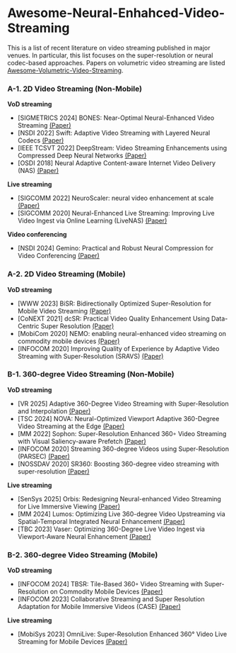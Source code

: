 # Awesome-Neural-Enhahced-Video-Streaming
This is a list of recent literature on video streaming published in major venues. In particular, this list focuses on the super-resolution or neural codec-based approaches. Papers on volumetric video streaming are listed [Awesome-Volumetric-Video-Streaming](https://github.com/parkseonghoony/Awesome-Volumetric-Video-Streaming/blob/main/README.md).

### A-1. 2D Video Streaming (Non-Mobile)
**VoD streaming**
* [SIGMETRICS 2024] BONES: Near-Optimal Neural-Enhanced Video Streaming [(Paper)](https://dl.acm.org/doi/abs/10.1145/3656014)
* [NSDI 2022] Swift: Adaptive Video Streaming with Layered Neural Codecs [(Paper)](https://www.usenix.org/conference/nsdi22/presentation/dasari)
* [IEEE TCSVT 2022] DeepStream: Video Streaming Enhancements using Compressed Deep Neural Networks [(Paper)](https://ieeexplore.ieee.org/document/9984695)
* [OSDI 2018] Neural Adaptive Content-aware Internet Video Delivery (NAS) [(Paper)](https://www.usenix.org/conference/osdi18/presentation/yeo)

**Live streaming**
* [SIGCOMM 2022] NeuroScaler: neural video enhancement at scale [(Paper)](https://dl.acm.org/doi/10.1145/3544216.3544218)
* [SIGCOMM 2020] Neural-Enhanced Live Streaming: Improving Live Video Ingest via Online Learning (LiveNAS) [(Paper)](https://dl.acm.org/doi/10.1145/3387514.3405856)

**Video conferencing**
* [NSDI 2024] Gemino: Practical and Robust Neural Compression for Video Conferencing [(Paper)](https://www.usenix.org/conference/nsdi24/presentation/sivaraman)

### A-2. 2D Video Streaming (Mobile)
**VoD streaming**
* [WWW 2023] BiSR: Bidirectionally Optimized Super-Resolution for Mobile Video Streaming [(Paper)](https://dl.acm.org/doi/10.1145/3543507.3583519)
* [CoNEXT 2021] dcSR: Practical Video Quality Enhancement Using Data-Centric Super Resolution [(Paper)](https://dl.acm.org/doi/abs/10.1145/3485983.3494856)
* [MobiCom 2020] NEMO: enabling neural-enhanced video streaming on commodity mobile devices [(Paper)](https://dl.acm.org/doi/10.1145/3372224.3419185)
* [INFOCOM 2020] Improving Quality of Experience by Adaptive Video Streaming with Super-Resolution (SRAVS) [(Paper)](https://ieeexplore.ieee.org/document/9155384)

### B-1. 360-degree Video Streaming (Non-Mobile)
**VoD streaming**
* [VR 2025] Adaptive 360-Degree Video Streaming with Super-Resolution and Interpolation [(Paper)](https://ieeexplore.ieee.org/document/10937393)
* [TSC 2024] NOVA: Neural-Optimized Viewport Adaptive 360-Degree Video Streaming at the Edge [(Paper)](https://ieeexplore.ieee.org/document/10654590)
* [MM 2022] Sophon: Super-Resolution Enhanced 360◦ Video Streaming with Visual Saliency-aware Prefetch [(Paper)](https://dl.acm.org/doi/10.1145/3503161.3547750)
* [INFOCOM 2020] Streaming 360-degree Videos using Super-Resolution (PARSEC) [(Paper)](https://ieeexplore.ieee.org/document/9155477)
* [NOSSDAV 2020] SR360: Boosting 360-degree video streaming with super-resolution [(Paper)](https://dl.acm.org/doi/10.1145/3386290.3396929)

**Live streaming**
* [SenSys 2025] Orbis: Redesigning Neural-enhanced Video Streaming for Live Immersive Viewing [(Paper)](https://dl.acm.org/doi/10.1145/3715014.3722088)
* [MM 2024] Lumos: Optimizing Live 360-degree Video Upstreaming via Spatial-Temporal Integrated Neural Enhancement [(Paper)](https://dl.acm.org/doi/10.1145/3664647.3681305)
* [TBC 2023] Vaser: Optimizing 360-Degree Live Video Ingest via Viewport-Aware Neural Enhancement [(Paper)](https://ieeexplore.ieee.org/abstract/document/10227835)

### B-2. 360-degree Video Streaming (Mobile)
**VoD streaming**
* [INFOCOM 2024] TBSR: Tile-Based 360◦ Video Streaming with Super-Resolution on Commodity Mobile Devices [(Paper)](https://ieeexplore.ieee.org/abstract/document/10621078/)
* [INFOCOM 2023] Collaborative Streaming and Super Resolution Adaptation for Mobile Immersive Videos (CASE) [(Paper)](https://ieeexplore.ieee.org/document/10228906)

**Live streaming**
* [MobiSys 2023] OmniLive: Super-Resolution Enhanced 360° Video Live Streaming for Mobile Devices [(Paper)](https://dl.acm.org/doi/abs/10.1145/3581791.3596851)
